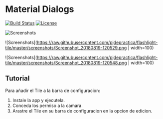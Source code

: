 # Material Dialogs

[![Build Status](https://travis-ci.org/afollestad/material-dialogs.svg)](https://travis-ci.org/afollestad/material-dialogs)
[![License](https://img.shields.io/badge/License-Apache%202.0-blue.svg)](https://opensource.org/licenses/Apache-2.0)

![Screenshots](https://gyazo.com/eb5c5741b6a9a16c692170a41a49c858.png)

![Screenshots](https://raw.githubusercontent.com/pjdepractica/flashlight-tile/master/screenshots/Screenshot_20180819-120529.png | width=100)

![Screenshots](https://raw.githubusercontent.com/pjdepractica/flashlight-tile/master/screenshots/Screenshot_20180819-120548.png | width=100)

## Tutorial

Para añadir el Tile a la barra de configuracion:

1. Instale la app y ejecutela.
2. Conceda los permiso a la camara.
3. Arastre el Tile en su barra de configuracion en la opcion de edicion.
